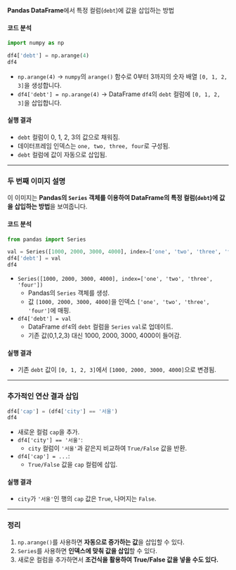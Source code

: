  **Pandas DataFrame**에서 특정 컬럼(`debt`)에 값을 삽입하는 방법

#### 코드 분석
```python
import numpy as np

df4['debt'] = np.arange(4)
df4
```
- `np.arange(4)` → `numpy`의 `arange()` 함수로 0부터 3까지의 숫자 배열 `[0, 1, 2, 3]`을 생성합니다.
- `df4['debt'] = np.arange(4)` → DataFrame `df4`의 `debt` 컬럼에 `[0, 1, 2, 3]`을 삽입합니다.

#### 실행 결과
- `debt` 컬럼이 0, 1, 2, 3의 값으로 채워짐.
- 데이터프레임 인덱스는 `one, two, three, four`로 구성됨.
- `debt` 컬럼에 값이 자동으로 삽입됨.

---

### 두 번째 이미지 설명
이 이미지는 **Pandas의 `Series` 객체를 이용하여 DataFrame의 특정 컬럼(`debt`)에 값을 삽입하는 방법**을 보여줍니다.

#### 코드 분석
```python
from pandas import Series

val = Series([1000, 2000, 3000, 4000], index=['one', 'two', 'three', 'four'])
df4['debt'] = val
df4
```
- `Series([1000, 2000, 3000, 4000], index=['one', 'two', 'three', 'four'])`
  - Pandas의 `Series` 객체를 생성.
  - 값 `[1000, 2000, 3000, 4000]`을 인덱스 `['one', 'two', 'three', 'four']`에 매핑.
- `df4['debt'] = val`
  - DataFrame `df4`의 `debt` 컬럼을 `Series` `val`로 업데이트.
  - 기존 값(0,1,2,3) 대신 1000, 2000, 3000, 4000이 들어감.

#### 실행 결과
- 기존 `debt` 값이 `[0, 1, 2, 3]`에서 `[1000, 2000, 3000, 4000]`으로 변경됨.

---

### 추가적인 연산 결과 삽입
```python
df4['cap'] = (df4['city'] == '서울')
df4
```
- 새로운 컬럼 `cap`을 추가.
- `df4['city'] == '서울'`:
  - `city` 컬럼이 `'서울'`과 같은지 비교하여 `True/False` 값을 반환.
- `df4['cap'] = ...`:
  - `True/False` 값을 `cap` 컬럼에 삽입.

#### 실행 결과
- `city`가 `'서울'`인 행의 `cap` 값은 `True`, 나머지는 `False`.

---

### 정리
1. `np.arange()`를 사용하면 **자동으로 증가하는 값**을 삽입할 수 있다.
2. `Series`를 사용하면 **인덱스에 맞춰 값을 삽입**할 수 있다.
3. 새로운 컬럼을 추가하면서 **조건식을 활용하여 True/False 값을 넣을 수도 있다.**

